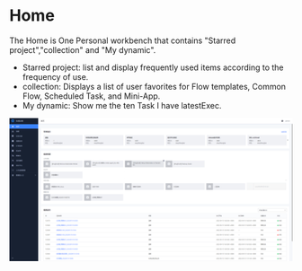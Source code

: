  # Home 

 The Home is One Personal workbench that contains "Starred project","collection" and "My dynamic". 

 - Starred project: list and display frequently used items according to the frequency of use. 
 - collection: Displays a list of user favorites for Flow templates, Common Flow, Scheduled Task, and Mini-App. 
 - My dynamic: Show me the ten Task I have latestExec. 

 ![Home](../assets/image-20220915162639805.png) 
